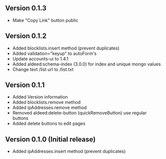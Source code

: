 ## Version 0.1.3

- Make "Copy Link" button public

## Version 0.1.2

- Added blocklists.insert method (prevent duplicates)
- Added validation="keyup" to autoForm's
- Update accounts-ui to 1.4.1
- Added aldeed:schema-index (3.0.0) for index and unique mongo values
- Change text /list url to /list.txt

## Version 0.1.1

- Added Version information
- Added blocklists.remove method
- Added ipAddresses.remove method
- Removed aldeed:delete-button (quickRemoveButton) use regular buttons
- Added delete buttons to edit pages

## Version 0.1.0 (Initial release)

- Added ipAddresses.insert method (prevent duplicates)
